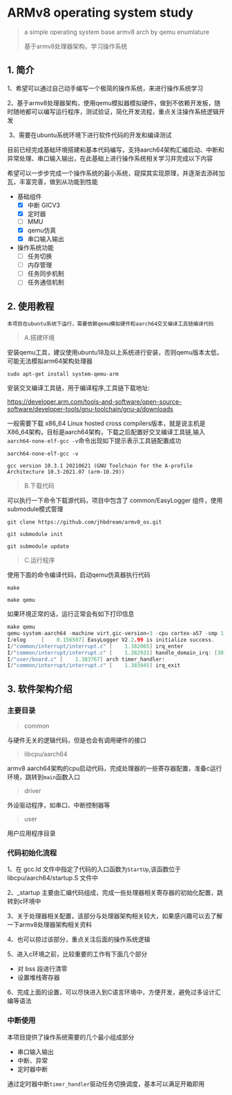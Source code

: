 # ARMv8 operating system study

> a simple operating system base armv8 arch by qemu enumlature
>
> 基于armv8处理器架构，学习操作系统

## 1. 简介
​		1、希望可以通过自己动手编写一个极简的操作系统，来进行操作系统学习

​		2、基于armv8处理器架构，使用qemu模拟器模拟硬件，做到不依赖开发板，随时随地都可以编写运行程序，测试验证，简化开发流程，重点关注操作系统逻辑开发

​		3、需要在ubuntu系统环境下进行软件代码的开发和编译测试

目前已经完成基础环境搭建和基本代码编写，支持aarch64架构汇编启动、中断和异常处理、串口输入输出，在此基础上进行操作系统相关学习并完成以下内容

希望可以一步步完成一个操作系统的最小系统，窥探其实现原理，并逐渐去添砖加瓦，丰富完善，做到从功能到性能

- 基础组件
    - [x] 中断 GICV3
    - [x] 定时器
    - [ ] MMU
    - [x] qemu仿真
    - [x] 串口输入输出

- 操作系统功能
    - [ ] 任务切换
    - [ ] 内存管理
    - [ ] 任务同步机制
    - [ ] 任务通信机制

## 2. 使用教程
    本项目在ubuntu系统下运行，需要依赖qemu模拟硬件和aarch64交叉编译工具链编译代码

> A.搭建环境

安装qemu工具，建议使用ubuntu18及以上系统进行安装，否则qemu版本太低，可能无法模拟arm64架构处理器

```shell
sudo apt-get install system-qemu-arm
```
安装交叉编译工具链，用于编译程序,工具链下载地址:

 https://developer.arm.com/tools-and-software/open-source-software/developer-tools/gnu-toolchain/gnu-a/downloads

 一般需要下载 x86_64 Linux hosted cross compilers版本，就是说主机是X86_64架构，目标是aarch64架构，下载之后配置好交叉编译工具链,输入`aarch64-none-elf-gcc -v`命令出现如下提示表示工具链配置成功

 ```shell
aarch64-none-elf-gcc -v

gcc version 10.3.1 20210621 (GNU Toolchain for the A-profile Architecture 10.3-2021.07 (arm-10.29))
 ```




> B.下载代码

可以执行一下命令下载源代码，项目中包含了 common/EasyLogger 组件，使用submodule模式管理

```shell
git clone https://github.com/jhbdream/armv8_os.git

git submodule init

git submodule update
```



> C.运行程序

使用下面的命令编译代码，启动qemu仿真器执行代码

```
make

make qemu
```
如果环境正常的话，运行正常会有如下打印信息

```c
make qemu
qemu-system-aarch64 -machine virt,gic-version=3 -cpu cortex-a57 -smp 1 -m 1024 -nographic -serial mon:stdio -kernel app
I/elog     [    0.156507] EasyLogger V2.2.99 is initialize success.
I/"common/interrupt/interrupt.c" [    1.382065] irq_enter
I/"common/interrupt/interrupt.c" [    1.382931] handle_domain_irq: [30]
I/"user/board.c" [    1.383767] arch timer_handler!
I/"common/interrupt/interrupt.c" [    1.383945] irq_exit
```



## 3. 软件架构介绍

### 主要目录

> common

与硬件无关的逻辑代码，但是也会有调用硬件的接口

> libcpu/aarch64

armv8 aarch64架构的cpu启动代码，完成处理器的一些寄存器配置，准备c运行环境，跳转到`main`函数入口

> driver

外设驱动程序，如串口、中断控制器等

> user

用户应用程序目录



### 代码初始化流程

1、在 gcc.ld 文件中指定了代码的入口函数为`StartUp`,该函数位于libcpu/aarch64/startup.S 文件中

2、_startup 主要由汇编代码组成，完成一些处理器相关寄存器的初始化配置，跳转到c环境中

3、关于处理器相关配置，该部分与处理器架构相关较大，如果感兴趣可以去了解一下armv8处理器架构相关资料

4、也可以掠过该部分，重点关注后面的操作系统逻辑

5、进入c环境之前，比较重要的工作有下面几个部分

- 对 bss 段进行清零
- 设置堆栈寄存器

6、完成上面的设置，可以尽快进入到C语言环境中，方便开发，避免过多设计汇编等语法



### 中断使用

本项目提供了操作系统需要的几个最小组成部分

- 串口输入输出
- 中断、异常
- 定时器中断

通过定时器中断`timer_handler`驱动任务切换调度，基本可以满足开箱即用
